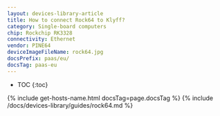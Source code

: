 ```yaml
---
layout: devices-library-article
title: How to connect Rock64 to Klyff?
category: Single-board computers
chip: Rockchip RK3328
connectivity: Ethernet
vendor: PINE64
deviceImageFileName: rock64.jpg
docsPrefix: paas/eu/
docsTag: paas-eu
---
```



* TOC
{:toc}

{% include get-hosts-name.html docsTag=page.docsTag %}
{% include /docs/devices-library/guides/rock64.md %}